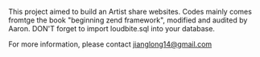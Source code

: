 This project aimed to build an Artist share websites. Codes mainly comes fromtge the book "beginning zend framework", modified and audited by Aaron. 
DON'T forget to import loudbite.sql into your database. 

For more information, please contact jianglong14@gmail.com
